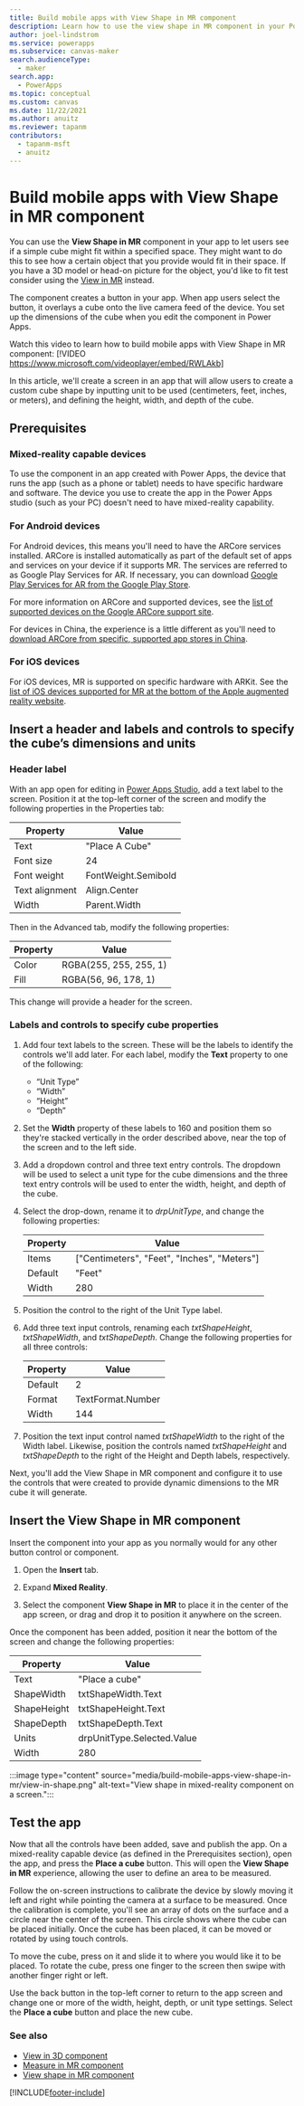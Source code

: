 ```yaml
---
title: Build mobile apps with View Shape in MR component
description: Learn how to use the view shape in MR component in your Power Apps.
author: joel-lindstrom
ms.service: powerapps
ms.subservice: canvas-maker
search.audienceType: 
  - maker
search.app: 
  - PowerApps
ms.topic: conceptual
ms.custom: canvas
ms.date: 11/22/2021
ms.author: anuitz
ms.reviewer: tapanm
contributors:
  - tapanm-msft
  - anuitz
---
```


# Build mobile apps with View Shape in MR component

You can use the **View Shape in MR** component in your app to let users see if a simple cube might fit within a specified space. They might want to do this to see how a certain object that you provide would fit in their space. If you have a 3D model or head-on picture for the object, you'd like to fit test consider using the [View in MR](../mixed-reality-component-view-mr.md) instead.

The component creates a button in your app. When app users select the button, it overlays a cube onto the live camera feed of the device. You set up the dimensions of the cube when you edit the component in Power Apps.

Watch this video to learn how to build mobile apps with View Shape in MR component:
[!VIDEO https://www.microsoft.com/videoplayer/embed/RWLAkb]

In this article, we'll create a screen in an app that will allow users to create a custom cube shape by inputting unit to be used (centimeters, feet, inches, or meters), and defining the height, width, and depth of the cube.

## Prerequisites

### Mixed-reality capable devices

To use the component in an app created with Power Apps, the device that runs the app (such as a phone or tablet) needs to have specific hardware and software. The device you use to create the app in the Power Apps studio (such as your PC) doesn't need to have mixed-reality capability.

### For Android devices

For Android devices, this means you'll need to have the ARCore services installed. ARCore is installed automatically as part of the default set of apps and services on your device if it supports MR. The services are referred to as Google Play Services for AR. If necessary, you can download [Google Play Services for AR from the Google Play Store](https://play.google.com/store/apps/details?id=com.google.ar.core).

For more information on ARCore and supported devices, see the [list of supported devices on the Google ARCore support site](https://developers.google.com/ar/discover/supported-devices#android_play).

For devices in China, the experience is a little different as you'll need to [download ARCore from specific, supported app stores in China](https://developers.google.com/ar/discover/supported-devices#android_china).

### For iOS devices

For iOS devices, MR is supported on specific hardware with ARKit. See the [list of iOS devices supported for MR at the bottom of the Apple augmented reality website](https://www.apple.com/augmented-reality/).

## Insert a header and labels and controls to specify the cube’s dimensions and units

### Header label

With an app open for editing in [Power Apps Studio](https://create.powerapps.com/), add a text label to the screen. Position it at the top-left corner of the screen and modify the following properties in the Properties tab:

| Property       | Value               |
|----------------|---------------------|
| Text           | "Place A Cube"      |
| Font size      | 24                  |
| Font weight    | FontWeight.Semibold |
| Text alignment | Align.Center        |
| Width          | Parent.Width        |

Then in the Advanced tab, modify the following properties:

| Property | Value                  |
|----------|------------------------|
| Color    | RGBA(255, 255, 255, 1) |
| Fill     | RGBA(56, 96, 178, 1)   |

This change will provide a header for the screen.

### Labels and controls to specify cube properties

1. Add four text labels to the screen. These will be the labels to identify the
controls we'll add later. For each label, modify the **Text** property to one of the following:

    - “Unit Type”
    - “Width”
    - “Height”
    - “Depth”

1. Set the **Width** property of these labels to 160 and position them so they're stacked vertically in the order described above, near the top of the screen and to the left side.

1. Add a dropdown control and three text entry controls. The dropdown will be used to select a unit type for the cube dimensions and the three text entry controls will be used to enter the width, height, and depth of the cube.

1. Select the drop-down, rename it to *drpUnitType*, and change the following properties:

    | Property | Value                                       |
    |----------|---------------------------------------------|
    | Items    | ["Centimeters", "Feet", "Inches", "Meters"] |
    | Default  | "Feet"                                      |
    | Width    | 280                                         |

1. Position the control to the right of the Unit Type label.

1. Add three text input controls, renaming each *txtShapeHeight*, *txtShapeWidth*, and *txtShapeDepth*. Change the following properties for all three controls:

    | Property | Value             |
    |----------|-------------------|
    | Default  | 2                 |
    | Format   | TextFormat.Number |
    | Width    | 144               |

1. Position the text input control named *txtShapeWidth* to the right of the Width label. Likewise, position the controls named *txtShapeHeight* and *txtShapeDepth* to the right of the Height and Depth labels, respectively.

Next, you'll add the View Shape in MR component and configure it to use the controls that were created to provide dynamic dimensions to the MR cube it will generate.

## Insert the View Shape in MR component

Insert the component into your app as you normally would for any other button control or component.

1. Open the **Insert** tab.

1. Expand **Mixed Reality**.

1. Select the component **View Shape in MR** to place it in the center of the
    app screen, or drag and drop it to position it anywhere on the screen.

Once the component has been added, position it near the bottom of the screen and change the following properties:

| Property    | Value                      |
|-------------|----------------------------|
| Text        | "Place a cube"             |
| ShapeWidth  | txtShapeWidth.Text         |
| ShapeHeight | txtShapeHeight.Text        |
| ShapeDepth  | txtShapeDepth.Text         |
| Units       | drpUnitType.Selected.Value |
| Width       | 280                        |

:::image type="content" source="media/build-mobile-apps-view-shape-in-mr/view-in-shape.png" alt-text="View shape in mixed-reality component on a screen.":::

## Test the app

Now that all the controls have been added, save and publish the app. On a mixed-reality capable device (as defined in the Prerequisites section), open the app, and press the **Place a cube** button. This will open the **View Shape in MR** experience, allowing the user to define an area to be measured.

Follow the on-screen instructions to calibrate the device by slowly moving it left and right while pointing the camera at a surface to be measured. Once the calibration is complete, you'll see an array of dots on the surface and a circle near the center of the screen. This circle shows where the cube can be placed initially. Once the cube has been placed, it can be moved or rotated by using touch controls.

To move the cube, press on it and slide it to where you would like it to be placed. To rotate the cube, press one finger to the screen then swipe with another finger right or left.

Use the back button in the top-left corner to return to the app screen and change one or more of the width, height, depth, or unit type settings. Select the **Place a cube** button and place the new cube.

### See also

- [View in 3D component](../mixed-reality-component-view-3d.md)
- [Measure in MR component](../mixed-reality-component-measure-distance.md)
- [View shape in MR component](../mixed-reality-component-view-shape.md) 


[!INCLUDE[footer-include](../../includes/footer-banner.md)]
